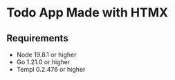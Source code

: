 # Todo App Made with HTMX

## Requirements
- Node 19.8.1 or higher
- Go 1.21.0 or higher
- Templ 0.2.476 or higher